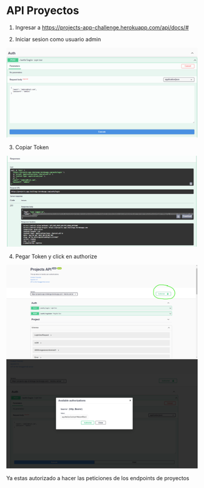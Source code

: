 # API Proyectos

1) Ingresar a https://projects-app-challenge.herokuapp.com/api/docs/#

2) Iniciar sesion como usuario admin
<img src="assets/1.png">

3) Copiar Token
<img src="assets/2.png">

4) Pegar Token y click en authorize
<img src="assets/3.png">
<img src="assets/4.png">

Ya  estas autorizado a hacer las peticiones de los endpoints de proyectos
